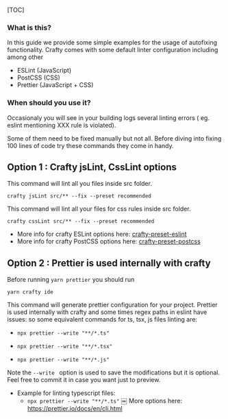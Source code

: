 [TOC]

### What is this?
In this guide we provide some simple examples for the usage of autofixing functionality.
Crafty comes with some default linter configuration including among other 

- ESLint (JavaScript)
- PostCSS (CSS)
- Prettier (JavaScript + CSS)


### When should you use it?

Occasionaly you will see in your building logs several linting errors ( eg. eslint mentioning XXX rule is violated).

Some of them need to be fixed manually but not all.
Before diving into fixing 100 lines of code try these commands they come in handy.

## Option 1 : Crafty jsLint, CssLint options

This command will lint all you files inside src folder.

`crafty jsLint src/** --fix --preset recommended `

This command will lint all your files for css rules inside src folder.


`crafty cssLint src/** --fix --preset recommended `


- More info for crafty ESLint options here: [crafty-preset-eslint](../05_Packages/05_crafty-preset-eslint/index.md)
- More info for crafty PostCSS options here: [crafty-preset-postcss](../05_Packages/05_crafty-preset-postcss/index.md)


## Option 2 : Prettier is used internally with crafty

Before running `yarn prettier` you should run 
	
	yarn crafty ide

This command will generate prettier configuration for your project.
Prettier is used internally with crafty and some times regex paths in eslint have issues: 
so some equivalent commands for ts, tsx, js files linting are: 

- `npx prettier --write "**/*.ts"`

- `npx prettier --write "**/*.tsx"`

- `npx prettier --write "**/*.js"`

Note the `--write ` option is used to save the modifications but it is optional.
Feel free to commit it in case you want just to preview.

 - Example for linting typescript files:
 	- `npx prettier --write "**/*.ts"`
￼
More options here: https://prettier.io/docs/en/cli.html
